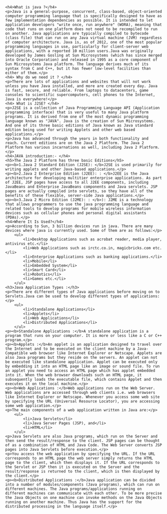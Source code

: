 	<h4>What is java ?</h4>	
	<p>Java is a general-purpose, concurrent, class-based, object-oriented computer programming language that is specifically designed to have as few implementation dependencies as possible. It is intended to let application developers "write once, run anywhere" (WORA), meaning that code that runs on one platform does not need to be recompiled to run on another. Java applications are typically compiled to bytecode (class file) that can run on any Java virtual machine (JVM) regardless of computer architecture. Java is, as of 2012, one of the most popular programming languages in use, particularly for client-server web applications, with a reported 10 million users.Java was originally developed by James Gosling at Sun Microsystems (which has since merged into Oracle Corporation) and released in 1995 as a core component of Sun Microsystems Java platform. The language derives much of its syntax from C and C++, but it has fewer low-level facilities than either of them.</p>
	<h4> Why do we need it ? </h4>	
	<p>There are lots of applications and websites that will not work unless you have Java installed, and more are created every day. Java is fast, secure, and reliable. From laptops to datacenters, game consoles to scientific supercomputers, cell phones to the Internet, Java is everywhere!</p>
	<h4> What is J2SE? </h4>	
	<p>J2SE is a collection of Java Programming Language API (Application programming interface) that is very useful to many Java platform programs. It is derived from one of the most dynamic programming language known as "JAVA". Java is the creation of Sun Microsystems. And one of its three basic editions of Java known as Java standard edition being used for writing Applets and other web based applications.</p>
	<p>Java has advanced through the years in both functionality and reach. Current editions are on the Java 2 Platform. The Java 2 Platform has various incarnations as well, including Java 2 Platform.</p>
	<h4>JAVA introduction:- </h4>
	<h5>The Java 2 Platform has three basic Editions</h5>
	<p><b>1.Java 2 Standard Edition (J2SE): </b>J2SE is used primarily for writing applets and other Java-based applications.</p>
	<p><b>2.Java 2 Enterprise Edition (J2EE): : </b>J2EE is the Java architecture for developing multitier enterprise applications. As part of J2EE, JSP pages have access to all J2EE components, including JavaBeans and Enterprise JavaBeans components and Java servlets. JSP pages are actually compiled into servlets, so they have all of the benefits of these flexible, server-side Java applications.</p>
	<p><b>3.Java 2 Micro Edition (J2ME): : </b>): J2ME is a technology that allows programmers to use the java programming language and related tools to develop programs for mobile wireless information devices such as cellular phones and personal digital assistants (PDAs).</p>
	<h4>Where It Is Used?</h4>
	<p>According to Sun, 3 billion devices run in java. There are many devices where java is currently used. Some of them are as follows:</p>
		<ul>
			<li>Desktop Applications such as acrobat reader, media player, antivirus etc.</li>
			<li>Web Applications such as irctc.co.in, magicbricks.com etc.</li>
			<li>Enterprise Applications such as banking applications.</li>
			<li>Mobile</li>
			<li>Embedded System</li>
			<li>Smart Card</li>
			<li>Robotics</li>
			<li>Games etc.</li>		
		</ul>
	<h3>Java Application Types :</h3>
	<p>There are different types of Java applications before moving on to Servlets.Java can be used to develop different types of applications:</p>
		<ul>
			<li>Standalone Applications</li>
			<li>Applets</li>
			<li>Web Applications</li>
			<li>Distributed Applications</li>		
		</ul>
	<p><b>Standalone Applications :</b>A standalone application is a program that runs on your computer. It is more or less like a C or C++ program.</p>
	<p><b>Applets :</b>An applet is an application designed to travel over the Internet and to be executed on the client machine by a Java-Compatible web browser like Internet Explorer or Netscape. Applets are also Java programs but they reside on the servers. An applet can not be executed like standalone application. Applet can be executed only by embedding it into an HTML page like an image or sound file. To run an applet you need to access an HTML page which has applet embedded into it. When the web browser downloads such an HTML page, it subsequently loads the executable file, which contains Applet and then executes it on the local machine.</p>
	<p><b>Web Applications :</b>Web applications run on the Web Server. Web applications are accessed through web clients i.e. web browsers like Internet Explorer or Netscape. Whenever you access some web site by specifying the URL (Universal Resource Locator), you are accessing some web application.</p>
	<p>The main components of a web application written in Java are:</p>
		<ul>
			<li>Java Servlets</li>
			<li>Java Server Pages (JSP), and</li>
			<li>HTML</li>
		</ul>
	<p>Java Servlets are also Java programs, which run on the Server and then send the result/response to the client. JSP pages can be thought of as a combination of HTML and Java Code. The Web Server converts JSP pages into Java Servlets before execution.</p>
	<p>You access the web application by specifying the URL. If the URL corresponds to an HTML page the web server simply returns the HTML page to the client, which then displays it. If the URL corresponds to the Servlet or JSP then it is executed on the Server and the result/response is returned to the client, which is then displayed by the client.</p>
	<p><b>Distributed Applications :</b>Java application can be divided into a number of modules/components (Java programs), which can run on different machines. The Java programs/applications running on different machines can communicate with each other. To be more precise the Java Objects on one machine can invoke methods on the Java Objects running on another machine. Thus Java has the support for the distributed processing in the language itself.</p>
